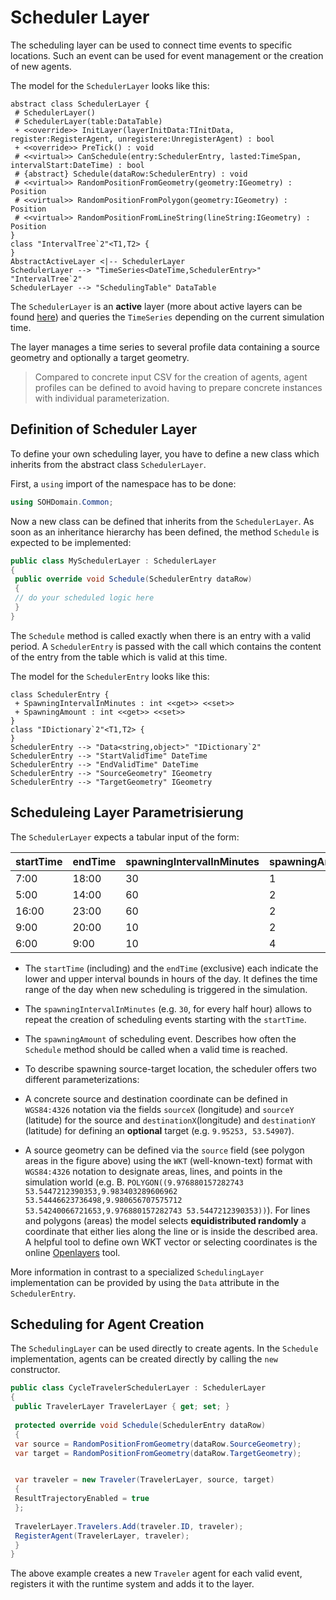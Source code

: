 
# Scheduler Layer

The scheduling layer can be used to connect time events to specific locations. Such an event can be used for event management or the creation of new agents.

The model for the `SchedulerLayer` looks like this:

```plantUml
abstract class SchedulerLayer {
 # SchedulerLayer()
 # SchedulerLayer(table:DataTable)
 + <<override>> InitLayer(layerInitData:TInitData, register:RegisterAgent, unregistere:UnregisterAgent) : bool
 + <<override>> PreTick() : void
 # <<virtual>> CanSchedule(entry:SchedulerEntry, lasted:TimeSpan, intervalStart:DateTime) : bool
 # {abstract} Schedule(dataRow:SchedulerEntry) : void
 # <<virtual>> RandomPositionFromGeometry(geometry:IGeometry) : Position
 # <<virtual>> RandomPositionFromPolygon(geometry:IGeometry) : Position
 # <<virtual>> RandomPositionFromLineString(lineString:IGeometry) : Position
}
class "IntervalTree`2"<T1,T2> {
}
AbstractActiveLayer <|-- SchedulerLayer
SchedulerLayer --> "TimeSeries<DateTime,SchedulerEntry>" "IntervalTree`2"
SchedulerLayer --> "SchedulingTable" DataTable

```
The ``SchedulerLayer`` is an **active** layer (more about active layers can be found [here](../../core/basic-concepts/layers.md)) and queries the ``TimeSeries`` depending on the current simulation time.

The layer manages a time series to several profile data containing a source geometry and optionally a target geometry. 

> Compared to concrete input CSV for the creation of agents, agent profiles can be defined to avoid having to prepare concrete instances with individual parameterization.


## Definition of Scheduler Layer

To define your own scheduling layer, you have to define a new class which inherits from the abstract class ``SchedulerLayer``.

First, a `using` import of the namespace has to be done:

```c#
using SOHDomain.Common;
```

Now a new class can be defined that inherits from the `SchedulerLayer`. As soon as an inheritance hierarchy has been defined, the method `Schedule` is expected to be implemented:

```c#
public class MySchedulerLayer : SchedulerLayer 
{
 public override void Schedule(SchedulerEntry dataRow) 
 {
 // do your scheduled logic here
 }
}
```

The `Schedule` method is called exactly when there is an entry with a valid period. A `SchedulerEntry` is passed with the call which contains the content of the entry from the table which is valid at this time.

The model for the `SchedulerEntry` looks like this:

```plantUml
class SchedulerEntry {
 + SpawningIntervalInMinutes : int <<get>> <<set>>
 + SpawningAmount : int <<get>> <<set>>
}
class "IDictionary`2"<T1,T2> {
}
SchedulerEntry --> "Data<string,object>" "IDictionary`2"
SchedulerEntry --> "StartValidTime" DateTime
SchedulerEntry --> "EndValidTime" DateTime
SchedulerEntry --> "SourceGeometry" IGeometry
SchedulerEntry --> "TargetGeometry" IGeometry
```

## Scheduleing Layer Parametrisierung

The `SchedulerLayer` expects a tabular input of the form:

|startTime|endTime|spawningIntervalInMinutes|spawningAmount|sourceX|sourceY|destinationX|destinationY|
|---------|-------|-------------------------|--------------|-------|-------|------------|------------|
|7:00|18:00|30|1|9.95253|53.54907|9.92812|53.52143|
|5:00|14:00|60|2|9.91582|53.54836|9.92797|53.50674|
|16:00|23:00|60|2|9.97033|53.54898|9.949668|53.531397|
|9:00|20:00|10|2|9.98911|53.54531|9.891536|53.534310|
|6:00|9:00|10|4|9.87707|53.53461|9.97969|53.54480|

* The ``startTime`` (including) and the ``endTime`` (exclusive) each indicate the lower and upper interval bounds in hours of the day. It defines the time range of the day when new scheduling is triggered in the simulation.

* The ``spawningIntervalInMinutes`` (e.g. ``30``, for every half hour) allows to repeat the creation of scheduling events starting with the ``startTime``.

* The ``spawningAmount`` of scheduling event. Describes how often the `Schedule` method should be called when a valid time is reached.

* To describe spawning source-target location, the scheduler offers two different parameterizations:
 * A concrete source and destination coordinate can be defined in ``WGS84:4326`` notation via the fields ``sourceX`` (longitude) and ``sourceY`` (latitude) for the source and ``destinationX``(longitude) and ``destinationY`` (latitude) for defining an **optional** target (e.g. ``9.95253, 53.54907``).
 * A source geometry can be defined via the ``source`` field (see polygon areas in the figure above) using the ``WKT`` (well-known-text) format with ``WGS84:4326`` notation to designate areas, lines, and points in the simulation world (e.g. B. ``POLYGON((9.976880157282743 53.5447212390353,9.983403289606962 53.54446623736498,9.980656707575712 53.54240066721653,9.976880157282743 53.5447212390353))``). For lines and polygons (areas) the model selects **equidistributed randomly** a coordinate that either lies along the line or is inside the described area. A helpful tool to define own WKT vector or selecting coordinates is the online [Openlayers](http://dev.openlayers.org/examples/vector-formats.html) tool.

More information in contrast to a specialized `SchedulingLayer` implementation can be provided by using the ``Data`` attribute in the ``SchedulerEntry``.

## Scheduling for Agent Creation

The `SchedulingLayer` can be used directly to create agents. In the `Schedule` implementation, agents can be created directly by calling the `new` constructor. 

```c#
public class CycleTravelerSchedulerLayer : SchedulerLayer
{
 public TravelerLayer TravelerLayer { get; set; }
 
 protected override void Schedule(SchedulerEntry dataRow)
 {
 var source = RandomPositionFromGeometry(dataRow.SourceGeometry);
 var target = RandomPositionFromGeometry(dataRow.TargetGeometry);


 var traveler = new Traveler(TravelerLayer, source, target)
 {
 ResultTrajectoryEnabled = true
 };
 
 TravelerLayer.Travelers.Add(traveler.ID, traveler);
 RegisterAgent(TravelerLayer, traveler);
 }
}
```

The above example creates a new `Traveler` agent for each valid event, registers it with the runtime system and adds it to the layer.
